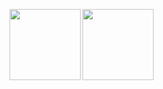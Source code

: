 <p align="left"> 
  <img height="125" align="left" src="https://github-readme-stats.vercel.app/api/top-langs/?username=Jikky1618&layout=compact&show_icons=true&theme=github_dark" />
  <img height="125" align="left" src="https://github-readme-stats.vercel.app/api?username=Jikky1618&theme=github_dark&show_icons=ture" />
</p>
